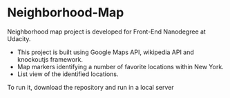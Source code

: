 # Neighborhood-Map

Neighborhood map project is developed for Front-End Nanodegree at Udacity.
  *  This project is built using Google Maps API, wikipedia API and knockoutjs framework. 
  *  Map markers identifying a number of favorite locations within New York.
  *  List view of the identified locations.

To run it, download the repository and run in a local server
